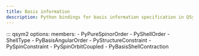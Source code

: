 ```yaml
---
title: Basis information
description: Python bindings for basis information specification in QSym²
---
```


::: qsym2
    options:
      members:
        - PyPureSpinorOrder
        - PyShellOrder
        - ShellType
        - PyBasisAngularOrder
        - PyStructureConstraint
        - PySpinConstraint
        - PySpinOrbitCoupled
        - PyBasisShellContraction
